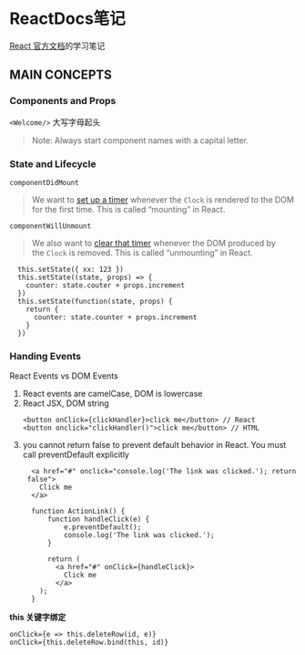 # ReactDocs笔记

[React 官方文档](https://reactjs.org/docs/hello-world.html)的学习笔记

## MAIN CONCEPTS

### Components and Props

`<Welcome/>` 大写字母起头
> Note: Always start component names with a capital letter.

### State and Lifecycle

`componentDidMount`
> We want to [set up a timer](https://developer.mozilla.org/en-US/docs/Web/API/WindowTimers/setInterval) whenever the `Clock` is rendered to the DOM for the first time. This is called “mounting” in React.

`componentWillUnmount`

> We also want to [clear that timer](https://developer.mozilla.org/en-US/docs/Web/API/WindowTimers/clearInterval) whenever the DOM produced by the `Clock` is removed. This is called “unmounting” in React.

```
  this.setState({ xx: 123 })
  this.setState((state, props) => {
    counter: state.couter + props.increment
  })
  this.setState(function(state, props) {
    return {
      counter: state.counter + props.increment
    }
  })
```
### Handing Events

React Events  vs  DOM Events
1.  React events are camelCase, DOM is lowercase
2.  React JSX, DOM string
    ```
    <button onClick={clickHandler}>click me</button> // React
    <button onclick="clickHandler()">click me</button> // HTML
    ```  
3.  you cannot return false to prevent default behavior in React. You must call preventDefault explicitly
    ```
      <a href="#" onclick="console.log('The link was clicked.'); return       
     false">
        Click me
      </a> 
    ```
    ```
      function ActionLink() {
          function handleClick(e) {
              e.preventDefault();
              console.log('The link was clicked.');
          }

          return (
            <a href="#" onClick={handleClick}>
              Click me
            </a>
        );
      }
    ```

**this 关键字绑定**
```
onClick={e => this.deleteRow(id, e)}
onClick={this.deleteRow.bind(this, id)}
```
